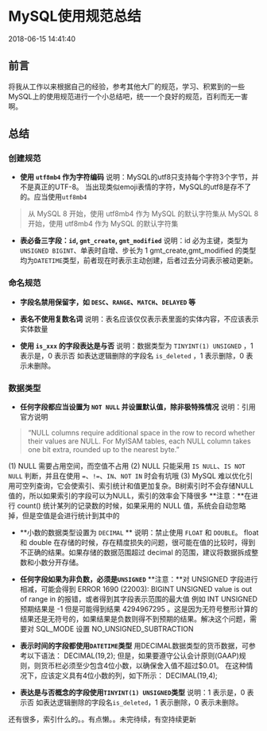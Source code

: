 # MySQL使用规范总结
2018-06-15 14:41:40

## 前言
将我从工作以来根据自己的经验，参考其他大厂的规范，学习、积累到的一些MySQL上的使用规范进行一个小总结吧，统一一个良好的规范，百利而无一害啊。

## 总结

### 创建规范
* **使用 `utf8mb4` 作为字符编码**
说明：MySQL的utf8只支持每个字符3个字节，并不是真正的UTF-8。
当出现类似emoji表情的字符，MySQL的utf8是存不了的。应当使用`utf8mb4`
> 从 MySQL 8 开始，使用 utf8mb4 作为 MySQL 的默认字符集从 MySQL 8 开始，使用 utf8mb4 作为 MySQL 的默认字符集

* **表必备三字段：`id`, `gmt_create`, `gmt_modified`**
说明：id 必为主键，类型为`UNSIGNED BIGINT`、单表时自增、步长为 1
gmt_create,gmt_modified 的类型均为`DATETIME`类型，前者现在时表示主动创建，后者过去分词表示被动更新。


### 命名规范
* **字段名禁用保留字，如 `DESC`、`RANGE`、`MATCH`、`DELAYED` 等**

* **表名不使用复数名词**
说明：表名应该仅仅表示表里面的实体内容，不应该表示实体数量

* **使用 `is_xxx` 的字段表达是与否**
说明：数据类型为 `TINYINT(1) UNSIGNED` ，1 表示是，0 表示否
如表达逻辑删除的字段名 `is_deleted` ，1 表示删除，0 表示未删除。

### 数据类型
* **任何字段都应当设置为 `NOT NULL` 并设置默认值，除非极特殊情况**
说明：引用官方说明
> “NULL columns require additional space in the row to record whether their values are NULL. 
For MyISAM tables, each NULL column takes one bit extra, rounded up to the nearest byte.”
>
(1) NULL 需要占用空间，而空值不占用
(2) NULL 只能采用 `IS NULL`、`IS NOT NULL` 判断，并且在使用 `=`、`!=`、`IN`、`NOT IN` 时会有坑哦
(3) MySQL 难以优化引用可空列查询，它会使索引、索引统计和值更加复杂。B树索引时不会存储NULL值的，所以如果索引的字段可以为NULL，索引的效率会下降很多
**注意：**在进行 count() 统计某列的记录数的时候，如果采用的 NULL 值，系统会自动忽略掉，但是空值是会进行统计到其中的

* **小数的数据类型设置为 `DECIMAL` **
说明：禁止使用 `FLOAT` 和 `DOUBLE`。
float 和 double 在存储的时候，存在精度损失的问题，很可能在值的比较时，得到不正确的结果。如果存储的数据范围超过 decimal 的范围，建议将数据拆成整数和小数分开存储。

* **任何字段如果为非负数，必须是`UNSIGNED`**
**注意：**对 UNSIGNED 字段进行相减，可能会得到 ERROR 1690 (22003): BIGINT UNSIGNED value is out of range in 的报错，或者得到其字段表示范围的最大值 例如 INT UNSIGNED 预期结果是 -1 但是可能得到结果 4294967295 。这是因为无符号整形计算的结果还是无符号的，如果结果是负数则得不到预期的结果。解决这个问题，需要对 SQL_MODE 设置 NO_UNSIGNED_SUBTRACTION

* **表示时间的字段都使用`DATETIME`类型**
用DECIMAL数据类型的货币数据，可参考以下语法： DECIMAL(19,2);
但是，如果要遵守公认会计原则(GAAP)规则，则货币栏必须至少包含4位小数，以确保舍入值不超过$0.01。 在这种情况下，应该定义具有4位小数的列，如下所示： DECIMAL(19,4);

* **表达是与否概念的字段使用`TINYINT(1) UNSIGNED`类型**
说明：1 表示是，0 表示否
如表达逻辑删除的字段名`is_deleted`，1 表示删除，0 表示未删除。

还有很多，索引什么的。。有点懒。。未完待续，有空持续更新





